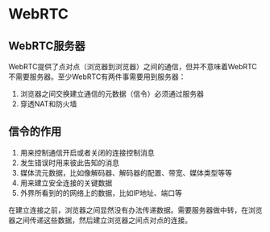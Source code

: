 # WebRTC

## WebRTC服务器

WebRTC提供了点对点（浏览器到浏览器）之间的通信，但并不意味着WebRTC不需要服务器。至少WebRTC有两件事需要用到服务器：

1. 浏览器之间交换建立通信的元数据（信令）必须通过服务器
2. 穿透NAT和防火墙

## 信令的作用

1. 用来控制通信开启或者关闭的连接控制消息
2. 发生错误时用来彼此告知的消息
3. 媒体流元数据，比如像解码器、解码器的配置、带宽、媒体类型等等
4. 用来建立安全连接的关键数据
5. 外界所看到的的网络上的数据，比如IP地址、端口等

在建立连接之前，浏览器之间显然没有办法传递数据。需要服务器做中转，在浏览器之间传递这些数据，然后建立浏览器之间点对点的连接。
